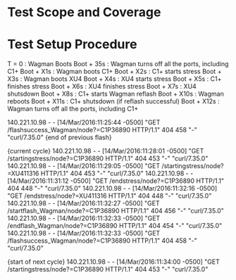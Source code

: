 # Test Scope and Coverage

# Test Setup Procedure



T = 0      : Wagman Boots
Boot + 35s : Wagman turns off all the ports, including C1+
Boot + X1s : Wagman boots C1+
Boot + X2s : C1+ starts stress
Boot + X3s : Wagman boots XU4
Boot + X4s : XU4 starts stress
Boot + X5s : C1+ finishes stress
Boot + X6s : XU4 finishes stress
Boot + X7s : XU4 shutsdown
Boot + X8s : C1+ starts Wagman reflash
Boot + X10s : Wagman reboots
Boot + X11s : C1+ shutsdown (if reflash successful)
Boot + X12s : Wagman turns off all the ports, including C1+

140.221.10.98 - - [14/Mar/2016:11:25:44 -0500] "GET /flashsuccess_Wagman/node?=C1P36890 HTTP/1.1" 404 458 "-" "curl/7.35.0"
{end of previous flash}

{current cycle}
140.221.10.98 - - [14/Mar/2016:11:28:01 -0500] "GET /startingstress/node?=C1P36890 HTTP/1.1" 404 453 "-" "curl/7.35.0"
140.221.10.98 - - [14/Mar/2016:11:29:05 -0500] "GET /startingstress/node?=XU411316 HTTP/1.1" 404 453 "-" "curl/7.35.0"
140.221.10.98 - - [14/Mar/2016:11:31:12 -0500] "GET /endstress/node?=C1P36890 HTTP/1.1" 404 448 "-" "curl/7.35.0"
140.221.10.98 - - [14/Mar/2016:11:32:16 -0500] "GET /endstress/node?=XU411316 HTTP/1.1" 404 448 "-" "curl/7.35.0"
140.221.10.98 - - [14/Mar/2016:11:32:27 -0500] "GET /startflash_Wagman/node?=C1P36890 HTTP/1.1" 404 456 "-" "curl/7.35.0"
140.221.10.98 - - [14/Mar/2016:11:32:33 -0500] "GET /endflash_Wagman/node?=C1P36890 HTTP/1.1" 404 454 "-" "curl/7.35.0"
140.221.10.98 - - [14/Mar/2016:11:32:33 -0500] "GET /flashsuccess_Wagman/node?=C1P36890 HTTP/1.1" 404 458 "-" "curl/7.35.0"

{start of next cycle}
140.221.10.98 - - [14/Mar/2016:11:34:00 -0500] "GET /startingstress/node?=C1P36890 HTTP/1.1" 404 453 "-" "curl/7.35.0"
